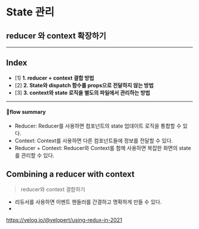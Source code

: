 # State 관리
## reducer 와 context 확장하기

---
## Index
* [1] **1. reducer + context 결합 방법**
* [2] **2. State와 dispatch 함수를 props으로 전달하지 않는 방법**
* [3] **3. context와 state 로직을 별도의 파일에서 관리하는 방법**

---
#### flow summary
* Reducer: Reducer를 사용하면 컴포넌트의 state 업데이트 로직을 통합할 수 있다. 
* Context: Context를 사용하면 다른 컴포넌트들에 정보를 전달할 수 있다. 
* Reducer + Context:  Reducer와 Context를 함께 사용하면 복잡한 화면의 state를 관리할 수 있다.

## Combining a reducer with context
> reducer와 context 결합하기

- 리듀서를 사용하면 이벤트 핸들러를 간결하고 명확하게 만들 수 있다.
-


https://velog.io/@velopert/using-redux-in-2021
